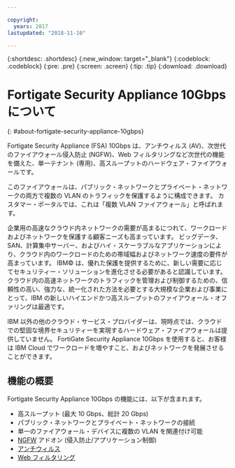 ```yaml
---

copyright:
  years: 2017
lastupdated: "2018-11-10"

---
```


{:shortdesc: .shortdesc}
{:new_window: target="_blank"}
{:codeblock: .codeblock}
{:pre: .pre}
{:screen: .screen}
{:tip: .tip}
{:download: .download}

# Fortigate Security Appliance 10Gbps について
{: #about-fortigate-security-appliance-10gbps}

Fortigate Security Appliance (FSA) 10Gbps は、アンチウィルス (AV)、次世代のファイアウォール侵入防止 (NGFW)、Web フィルタリングなど次世代の機能を備えた、単一テナント (専用)、高スループットのハードウェア・ファイアウォールです。

このファイアウォールは、パブリック・ネットワークとプライベート・ネットワークの両方で複数の VLAN のトラフィックを保護するように構成できます。 カスタマー・ポータルでは、これは「複数 VLAN ファイアウォール」と呼ばれます。

企業用の高速なクラウド内ネットワークの需要が高まるにつれて、ワークロードおよびネットワークを保護する顧客ニーズも高まっています。 ビッグデータ、SAN、計算集中サーバー、およびハイ・スケーラブルなアプリケーションにより、クラウド内のワークロードのための帯域幅およびネットワーク速度の要件が高まっています。 IBM© は、優れた保護を提供するために、新しい需要に応じてセキュリティー・ソリューションを進化させる必要があると認識しています。クラウド内の高速ネットワークのトラフィックを管理および制御するための、信頼性の高い、強力な、統一化された方法を必要とする大規模な企業および事業にとって、IBM の新しいハイエンドかつ高スループットのファイアウォール・オファリングは最適です。

IBM 以外の他のクラウド・サービス・プロバイダーは、現時点では、クラウドでの堅固な境界セキュリティーを実現するハードウェア・ファイアウォールは提供していません。 FortiGate Security Appliance 10Gbps を使用すると、お客様は IBM Cloud でワークロードを増やすこと、およびネットワークを発展させることができます。

## 機能の概要

Fortigate Security Appliance 10Gbps の機能には、以下が含まれます。

* 高スループット (最大 10 Gbps、総計 20 Gbps)
* パブリック・ネットワークとプライベート・ネットワークの接続
* 単一のファイアウォール・デバイスに複数の VLAN を関連付け可能
* [NGFW](/docs/infrastructure/fortigate-10g?topic=fortigate-10g-fortiguard-firewall-addons) アドオン (侵入防止/アプリケーション制御)
* [アンチウィルス](/docs/infrastructure/fortigate-10g?topic=fortigate-10g-fortiguard-firewall-addons)
* [Web フィルタリング](/docs/infrastructure/fortigate-10g?topic=fortigate-10g-fortiguard-firewall-addons)
